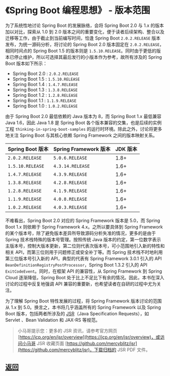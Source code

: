 # 《Spring Boot 编程思想》 - 版本范围

为了系统性地讨论 Spring Boot 的发展脉络，会将 Spring Boot 2.0 与 1.x 的版本加以对比，探索从 1.0 到 2.0 版本之间的重要变化，便于读者后续架构、整合以及迁移等工作，由于截止到当前编写时间，恰逢 Spring Boot `2.0.2.RELEASE` 版本发布，为统一源码分析，将讨论的 Spring Boot 2.0 版本固定在 `2.0.2.RELEASE`，相同时间点的 Spring Boot 1.5 的版本则是 `1.5.10.RELEASE`。同时由于更低的版本已停止维护，所以可选择其最后发行的小版本作为参考，故所有涉及的 Spring Boot 版本如下所示：

- Spring Boot 2.0 : `2.0.2.RELEASE`
- Spring Boot 1.5 : `1.5.10.RELEASE`
- Spring Boot 1.4 : `1.4.7.RELEASE`
- Spring Boot 1.3 : `1.3.8.RELEASE`
- Spring Boot 1.2 : `1.2.8.RELEASE`
- Spring Boot 1.1 : `1.1.9.RELEASE`
- Spring Boot 1.0 : `1.0.2.RELEASE`

由于 Spring Boot 2.0 最低依赖的 Java 版本为 8，而 Spring Boot 1.x 最低兼容 Java 1.6，因此 Java 1.8 是 Spring Boot 各个版本兼容的交集，也是后续的实例工程 `thinking-in-spring-boot-samples` 的运行时环境。除此之外，讨论将更多地关注 Spring Boot 与其核心依赖 Spring Framework 之间的版本映射关系。

| Spring Boot 版本 | Spring Framework 版本 | JDK 版本 |
| ---------------- | --------------------- | -------- |
| `2.0.2.RELEASE`  | `5.0.6.RELEASE`       | 1.8+     |
| `1.5.10.RELEASE` | `4.3.14.RELEASE`      | 1.6+     |
| `1.4.7.RELEASE`  | `4.3.9.RELEASE`       | 1.6+     |
| `1.3.8.RELEASE`  | `4.2.8.RELEASE`       | 1.6+     |
| `1.2.8.RELEASE`  | `4.1.9.RELEASE`       | 1.6+     |
| `1.1.9.RELEASE`  | `4.0.8.RELEASE`       | 1.6+     |
| `1.0.2.RELEASE`  | `4.0.3.RELEASE`       | 1.6+     |

不难看出，Spring Boot 2.0 对应的 Spring Framework 版本是 5.0，而 Spring Boot 1.x 则依赖于 Spring Framework 4.x。之所以要具体到 Spring Framework 的某个版本号，除了避免版本差异所导致源码分析失准的情况，更多的是由于 Spring 技术栈特殊的版本号管理。按照传统 Java 版本的约定，第一位数字表示主版本号，控制大版本更新，第二位则代表次版本号，可小范围地引入新的特性和相关 API，而第三位则用于问题修正或安全补丁等。而 Spring 技术栈不时地利用第三位版本号引入新的 API，典型的代表有 Spring Framework 3.0.1 引入的 API `BeanDefinitionRegistryPostProcessor`，Spring Boot 1.3.2 引入的 API `ExitCodeEvent`。同时，在框架 API 的兼容性，从 Spring Framework 到 Spring Cloud 逐渐降低，Spring Boot 处于比上不足比下有余的情况。因此，本书在深入讨论的过程中反复地强调 API 兼容的重要新，也希望读者在自研的过程中尤为关注。

为了理解 Spring Boot 特性发展的过程，将 Spring Framework 版本讨论的范围从 1.x 到 5.0。换言之，本书将几乎涵盖所有的 Spring Framework 以及 Spring Boot 版本，包括两者所涉及的 [JSR](https://jcp.org/en/jsr/overview)（Java Specification Requests），如 Servlet 、Bean Validation 和 JAX-RS 等规范。

> 小马哥提示您：更多的 JSR 资讯，请参考官方网页 [https://jcp.org/en/jsr/overview](https://jcp.org/en/jsr/overview)，或访问小马哥 JSR 收藏页面 [https://github.com/mercyblitz/jsr](https://github.com/mercyblitz/jsr)，下载归档的 JSR PDF 文件。




## [返回](/books/thinking-in-spring-boot/)